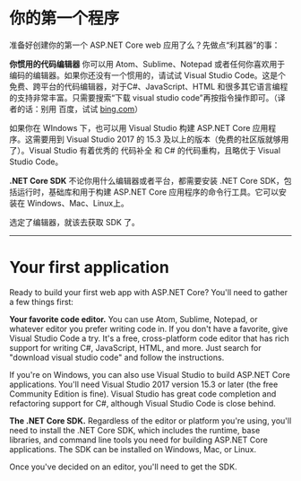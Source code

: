 # 你的第一个程序

准备好创建你的第一个 ASP.NET Core web 应用了么？先做点“利其器”的事：

**你惯用的代码编辑器** 你可以用 Atom、Sublime、Notepad 或者任何你喜欢用于编码的编辑器。如果你还没有一个惯用的，请试试 Visual Studio Code。这是个免费、跨平台的代码编辑器，对于C#、JavaScript、HTML 和很多其它语言编程的支持非常丰富。只需要搜索“下载 visual studio code”再按指令操作即可。（译者的话：别用 百度，试试 [bing.com](https://www.bing.com)）

如果你在 WIndows 下，也可以用 Visual Studio 构建 ASP.NET Core 应用程序。这需要用到 Visual Studio 2017 的 15.3 及以上的版本（免费的社区版就够用了）。Visual Studio 有着优秀的 代码补全 和 C# 的代码重构，且略优于 Visual Studio Code。

**.NET Core SDK** 不论你用什么编辑器或者平台，都需要安装 .NET Core SDK，包括运行时，基础库和用于构建 ASP.NET Core 应用程序的命令行工具。它可以安装在 Windows、Mac、Linux上。

选定了编辑器，就该去获取 SDK 了。

---

# Your first application
Ready to build your first web app with ASP.NET Core? You'll need to gather a few things first:

**Your favorite code editor.** You can use Atom, Sublime, Notepad, or whatever editor you prefer writing code in. If you don't have a favorite, give Visual Studio Code a try. It's a free, cross-platform code editor that has rich support for writing C#, JavaScript, HTML, and more. Just search for "download visual studio code" and follow the instructions.

If you're on Windows, you can also use Visual Studio to build ASP.NET Core applications. You'll need Visual Studio 2017 version 15.3 or later (the free Community Edition is fine). Visual Studio has great code completion and refactoring support for C#, although Visual Studio Code is close behind.

**The .NET Core SDK.** Regardless of the editor or platform you're using, you'll need to install the .NET Core SDK, which includes the runtime, base libraries, and command line tools you need for building ASP.NET Core applications. The SDK can be installed on Windows, Mac, or Linux.

Once you've decided on an editor, you'll need to get the SDK.
